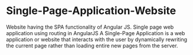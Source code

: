 # Single-Page-Application-Website
Website having the SPA functionality of Angular JS.
Single page web application using routing in AngularJS
A Single-Page Application is a web application or website that interacts with the user by dynamically rewriting the current page rather than loading entire new pages from the server. 
